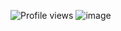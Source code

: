 ![Profile views](https://komarev.com/ghpvc/?username=8-44am&color=000080)
![image](https://github.com/user-attachments/assets/90d40204-446f-453c-bd8c-be2f5c4df837)

 
